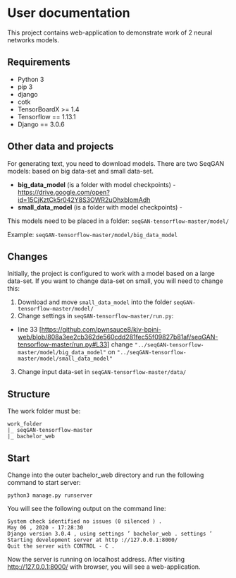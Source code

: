 # User documentation
This project contains web-application to demonstrate work of 2 neural networks models.

## Requirements

* Python 3
* pip 3
* django
* cotk
* TensorBoardX >= 1.4
* Tensorflow == 1.13.1
* Django == 3.0.6

## Other data and projects

For generating text, you need to download models. There are two SeqGAN models: based on big data-set and small data-set.

* **big_data_model** (is a folder with model checkpoints) - https://drive.google.com/open?id=15CjKztCk5r042Y8S3OWR2uOhxbIomAdh
* **small_data_model** (is a folder with model checkpoints) - 

This models need to be placed in a folder: `seqGAN-tensorflow-master/model/`

Example: `seqGAN-tensorflow-master/model/big_data_model`

## Changes
Initially, the project is configured to work with a model based on a large data-set. If you want to change data-set on small, you will need to change this:

1. Download and move `small_data_model` into the folder `seqGAN-tensorflow-master/model/`
2. Change settings in `seqGAN-tensorflow-master/run.py`: 
  * line 33 [https://github.com/pwnsauce8/kiv-bpini-web/blob/808a3ee2cb362de560cdd281fec55f09827b81af/seqGAN-tensorflow-master/run.py#L33] change `"../seqGAN-tensorflow-master/model/big_data_model"` on `"../seqGAN-tensorflow-master/model/small_data_model"`
3. Change input data-set in `seqGAN-tensorflow-master/data/`

## Structure
The work folder must be:

```
work_folder
|_ seqGAN-tensorflow-master
|_ bachelor_web
```

## Start
Change into the outer bachelor_web directory and run the following command to start server:

```
python3 manage.py runserver
```

You will see the following output on the command line:

```
System check identified no issues (0 silenced ) .
May 06 , 2020 - 17:28:30
Django version 3.0.4 , using settings ’ bachelor_web . settings ’
Starting development server at http ://127.0.0.1:8000/
Quit the server with CONTROL - C .
```

Now the server is running on localhost address. After visiting http://127.0.0.1:8000/
with browser, you will see a web-application.




